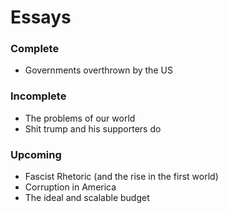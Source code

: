 # Essays

### Complete

* Governments overthrown by the US

### Incomplete

* The problems of our world
* Shit trump and his supporters do

### Upcoming

* Fascist Rhetoric (and the rise in the first world)
* Corruption in America
* The ideal and scalable budget
